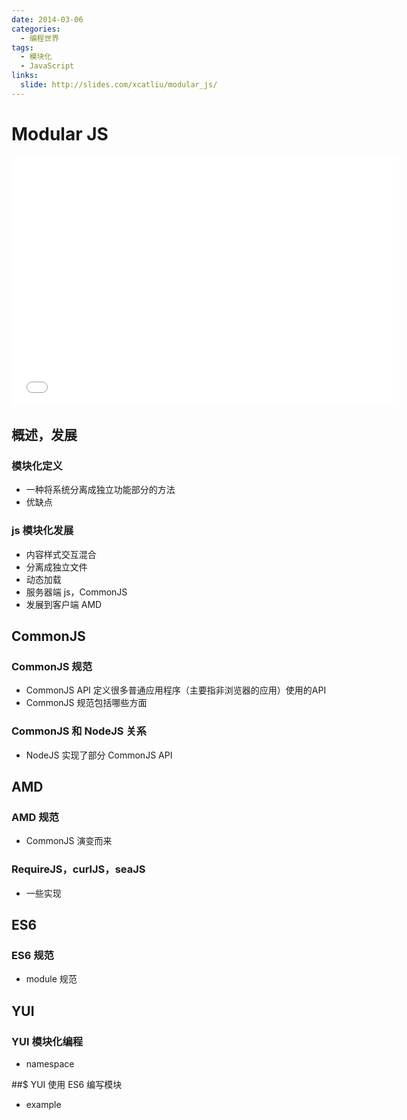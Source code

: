 ```yaml
---
date: 2014-03-06
categories:
  - 编程世界
tags:
  - 模块化
  - JavaScript
links:
  slide: http://slides.com/xcatliu/modular_js/
---
```


# Modular JS

<iframe src="//slides.com/xcatliu/modular_js/embed" width="620" height="400" scrolling="no" frameborder="0" webkitallowfullscreen mozallowfullscreen allowfullscreen></iframe>

## 概述，发展

### 模块化定义

- 一种将系统分离成独立功能部分的方法
- 优缺点

### js 模块化发展

- 内容样式交互混合
- 分离成独立文件
- 动态加载
- 服务器端 js，CommonJS
- 发展到客户端 AMD

## CommonJS

### CommonJS 规范

- CommonJS API 定义很多普通应用程序（主要指非浏览器的应用）使用的API
- CommonJS 规范包括哪些方面

### CommonJS 和 NodeJS 关系

- NodeJS 实现了部分 CommonJS API

## AMD

### AMD 规范

- CommonJS 演变而来

### RequireJS，curlJS，seaJS

- 一些实现

## ES6

### ES6 规范

- module 规范

## YUI

### YUI 模块化编程

- namespace

##$ YUI 使用 ES6 编写模块

- example
